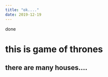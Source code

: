 ```yaml
---
title: "ok...."
date: 2019-12-19
---
```

done

this is game of thrones
=============================

there are many houses....
-------------------------------

